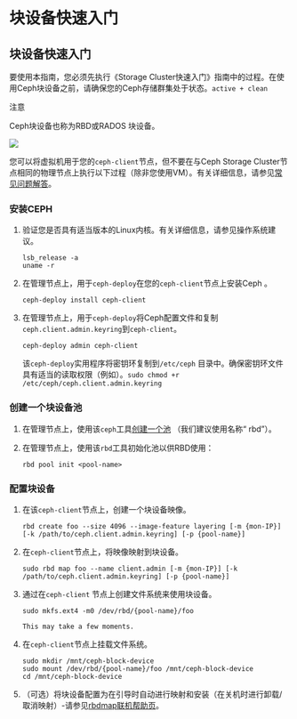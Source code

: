 # 块设备快速入门

## 块设备快速入门

要使用本指南，您必须先执行《Storage Cluster快速入门》指南中的过程。在使用Ceph块设备之前，请确保您的Ceph存储群集处于状态。`active + clean`

注意 

Ceph块设备也称为RBD或RADOS 块设备。

![](https://docs.ceph.com/docs/nautilus/_images/ditaa-921dec410b0b0c4cac42031b5829443d413c0960.png)

您可以将虚拟机用于您的`ceph-client`节点，但不要在与Ceph Storage Cluster节点相同的物理节点上执行以下过程（除非您使用VM）。有关详细信息，请参见[常见问题解答](http://wiki.ceph.com/How_Can_I_Give_Ceph_a_Try)。

### 安装CEPH

1. 验证您是否具有适当版本的Linux内核。有关详细信息，请参见操作系统建议。

   ```text
   lsb_release -a
   uname -r
   ```

2. 在管理节点上，用于`ceph-deploy`在您的`ceph-client`节点上安装Ceph 。

   ```text
   ceph-deploy install ceph-client
   ```

3. 在管理节点上，用于`ceph-deploy`将Ceph配置文件和复制`ceph.client.admin.keyring`到`ceph-client`。

   ```text
   ceph-deploy admin ceph-client
   ```

   该`ceph-deploy`实用程序将密钥环复制到`/etc/ceph` 目录中。确保密钥环文件具有适当的读取权限（例如）。`sudo chmod +r /etc/ceph/ceph.client.admin.keyring`

### 创建一个块设备池

1. 在管理节点上，使用该`ceph`工具[创建一个池](https://docs.ceph.com/docs/nautilus/rados/operations/pools/#create-a-pool) （我们建议使用名称“ rbd”）。
2. 在管理节点上，使用该`rbd`工具初始化池以供RBD使用：

   ```text
   rbd pool init <pool-name>
   ```

### 配置块设备

1. 在该`ceph-client`节点上，创建一个块设备映像。

   ```text
   rbd create foo --size 4096 --image-feature layering [-m {mon-IP}] [-k /path/to/ceph.client.admin.keyring] [-p {pool-name}]
   ```

2. 在`ceph-client`节点上，将映像映射到块设备。

   ```text
   sudo rbd map foo --name client.admin [-m {mon-IP}] [-k /path/to/ceph.client.admin.keyring] [-p {pool-name}]
   ```

3. 通过在`ceph-client` 节点上创建文件系统来使用块设备。

   ```text
   sudo mkfs.ext4 -m0 /dev/rbd/{pool-name}/foo

   This may take a few moments.
   ```

4. 在`ceph-client`节点上挂载文件系统。

   ```text
   sudo mkdir /mnt/ceph-block-device
   sudo mount /dev/rbd/{pool-name}/foo /mnt/ceph-block-device
   cd /mnt/ceph-block-device
   ```

5. （可选）将块设备配置为在引导时自动进行映射和安装（在关机时进行卸载/取消映射）-请参见[rbdmap联机帮助页](https://docs.ceph.com/docs/nautilus/man/8/rbdmap)。



